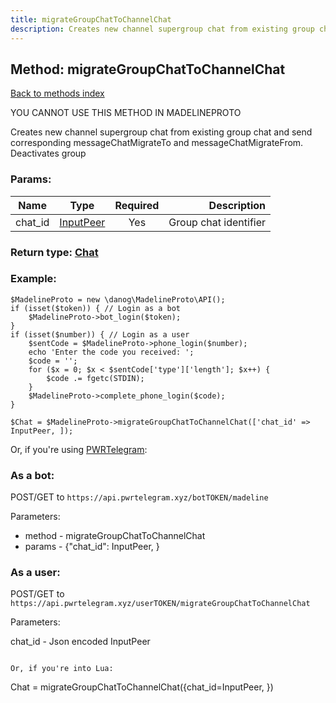 ```yaml
---
title: migrateGroupChatToChannelChat
description: Creates new channel supergroup chat from existing group chat and send corresponding messageChatMigrateTo and messageChatMigrateFrom. Deactivates group
---
```

## Method: migrateGroupChatToChannelChat  
[Back to methods index](index.md)


YOU CANNOT USE THIS METHOD IN MADELINEPROTO


Creates new channel supergroup chat from existing group chat and send corresponding messageChatMigrateTo and messageChatMigrateFrom. Deactivates group

### Params:

| Name     |    Type       | Required | Description |
|----------|:-------------:|:--------:|------------:|
|chat\_id|[InputPeer](../types/InputPeer.md) | Yes|Group chat identifier|


### Return type: [Chat](../types/Chat.md)

### Example:


```
$MadelineProto = new \danog\MadelineProto\API();
if (isset($token)) { // Login as a bot
    $MadelineProto->bot_login($token);
}
if (isset($number)) { // Login as a user
    $sentCode = $MadelineProto->phone_login($number);
    echo 'Enter the code you received: ';
    $code = '';
    for ($x = 0; $x < $sentCode['type']['length']; $x++) {
        $code .= fgetc(STDIN);
    }
    $MadelineProto->complete_phone_login($code);
}

$Chat = $MadelineProto->migrateGroupChatToChannelChat(['chat_id' => InputPeer, ]);
```

Or, if you're using [PWRTelegram](https://pwrtelegram.xyz):

### As a bot:

POST/GET to `https://api.pwrtelegram.xyz/botTOKEN/madeline`

Parameters:

* method - migrateGroupChatToChannelChat
* params - {"chat_id": InputPeer, }



### As a user:

POST/GET to `https://api.pwrtelegram.xyz/userTOKEN/migrateGroupChatToChannelChat`

Parameters:

chat_id - Json encoded InputPeer


```

Or, if you're into Lua:

```
Chat = migrateGroupChatToChannelChat({chat_id=InputPeer, })
```

